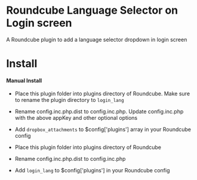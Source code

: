 Roundcube Language Selector on Login screen
===========================================

A Roundcube plugin to add a language selector dropdown in login screen

Install
=======

####  Manual Install
* Place this plugin folder into plugins directory of Roundcube. Make sure to rename the plugin directory to `login_lang`
* Rename config.inc.php.dist to config.inc.php. Update config.inc.php with the above appKey and other optional options
* Add `dropbox_attachments` to $config['plugins'] array in your Roundcube config


* Place this plugin folder into plugins directory of Roundcube
* Rename config.inc.php.dist to config.inc.php
* Add `login_lang` to $config['plugins'] in your Roundcube config
